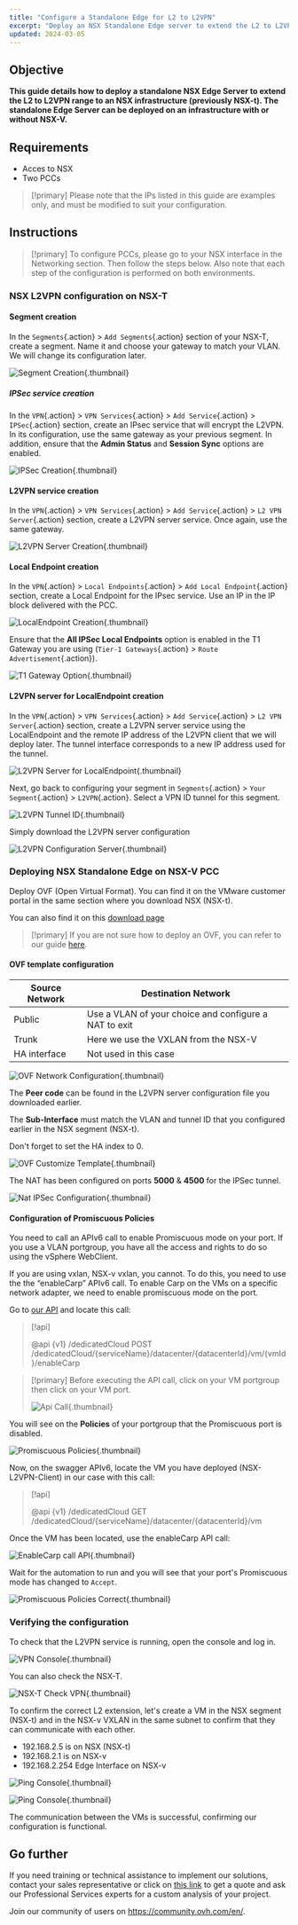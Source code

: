 ```yaml
---
title: "Configure a Standalone Edge for L2 to L2VPN"
excerpt: "Deploy an NSX Standalone Edge server to extend the L2 to L2VPN range to an NSX infrastructure"
updated: 2024-03-05
---
```


## Objective

**This guide details how to deploy a standalone NSX Edge Server to extend the L2 to L2VPN range to an NSX infrastructure (previously NSX-t). The standalone Edge Server can be deployed on an infrastructure with or without NSX-V.**

## Requirements

- Acces to NSX
- Two PCCs

> [!primary]
> Please note that the IPs listed in this guide are examples only, and must be modified to suit your configuration.

## Instructions

> [!primary]
> To configure PCCs, please go to your NSX interface in the Networking section. Then follow the steps below. Also note that each step of the configuration is performed on both environments.

### NSX L2VPN configuration on NSX-T

#### Segment creation

In the `Segments`{.action} > `Add Segments`{.action} section of your NSX-T, create a segment. Name it and choose your gateway to match your VLAN. We will change its configuration later.

![Segment Creation](images/segment_creation.png){.thumbnail}

##### IPSec service creation

In the `VPN`{.action} > `VPN Services`{.action} > `Add Service`{.action} > `IPSec`{.action} section, create an IPsec service that will encrypt the L2VPN. In its configuration, use the same gateway as your previous segment. In addition, ensure that the **Admin Status** and **Session Sync** options are enabled.

![IPSec Creation](images/ipsec_service_creation.png){.thumbnail}

#### L2VPN service creation

In the `VPN`{.action} > `VPN Services`{.action} > `Add Service`{.action} > `L2 VPN Server`{.action} section, create a L2VPN server service. Once again, use the same gateway.

![L2VPN Server Creation](images/l2vpn_server_service_creation.png){.thumbnail}

#### Local Endpoint creation

In the `VPN`{.action} > `Local Endpoints`{.action} > `Add Local Endpoint`{.action} section, create a Local Endpoint for the IPsec service. Use an IP in the IP block delivered with the PCC.

![LocalEndpoint Creation](images/localendpoint_creation.png){.thumbnail}

Ensure that the **All IPSec Local Endpoints** option is enabled in the T1 Gateway you are using (`Tier-1 Gateways`{.action} > `Route Advertisement`{.action}).

![T1 Gateway Option](images/t1_gateway_options.png){.thumbnail}

#### L2VPN server for LocalEndpoint creation

In the `VPN`{.action} > `VPN Services`{.action} > `Add Service`{.action} > `L2 VPN Server`{.action} section, create a L2VPN server service using the LocalEndpoint and the remote IP address of the L2VPN client that we will deploy later. The tunnel interface corresponds to a new IP address used for the tunnel.

![L2VPN Server for LocalEndpoint](images/l2vpn_server_for_localendpoint.png){.thumbnail}

Next, go back to configuring your segment in `Segments`{.action} > `Your Segment`{.action} > `L2VPN`{.action}. Select a VPN ID tunnel for this segment.

![L2VPN Tunnel ID](images/l2vpn_configure_id.png){.thumbnail}

Simply download the L2VPN server configuration

![L2VPN Configuration Server](images/l2vpn_configuration_server.png){.thumbnail}

### Deploying NSX Standalone Edge on NSX-V PCC

Deploy OVF (Open Virtual Format). You can find it on the VMware customer portal in the same section where you download NSX (NSX-t).

You can also find it on this [download page](https://customerconnect.vmware.com/downloads/details?downloadGroup=NSXV_6414_EDGE&productId=417)

> [!primary]
> If you are not sure how to deploy an OVF, you can refer to our guide [here](/pages/hosted_private_cloud/hosted_private_cloud_powered_by_vmware/ovf_template).
>

#### OVF template configuration

| Source Network | Destination Network |
| ------ | ----- |
| Public | Use a VLAN of your choice and configure a NAT to exit |
| Trunk | Here we use the VXLAN from the NSX-V |
| HA interface | Not used in this case |

![OVF Network Configuration](images/ovf_configuration.png){.thumbnail}

The **Peer code** can be found in the L2VPN server configuration file you downloaded earlier.

The **Sub-Interface** must match the VLAN and tunnel ID that you configured earlier in the NSX segment (NSX-t).

Don't forget to set the HA index to 0.

![OVF Customize Template](images/ovh_customize_template.png){.thumbnail}

The NAT has been configured on ports **5000** & **4500** for the IPSec tunnel.

![Nat IPSec Configuration](images/nat_configuration.png){.thumbnail}

#### Configuration of Promiscuous Policies

You need to call an APIv6 call to enable Promiscuous mode on your port. If you use a VLAN portgroup, you have all the access and rights to do so using the vSphere WebClient.

If you are using vxlan, NSX-v vxlan, you cannot. To do this, you need to use the the “enableCarp” APIv6 call. To enable Carp on the VMs on a specific network adapter, we need to enable promiscuous mode on the port. 

Go to [our API](https://api.ovh.com/console/#/dedicatedCloud) and locate this call:

> [!api]
>
> @api {v1} /dedicatedCloud POST /dedicatedCloud/{serviceName}/datacenter/{datacenterId}/vm/{vmId}/enableCarp
>

> [!primary]
> Before executing the API call, click on your VM portgroup then click on your VM port.
>
> ![Api Call](images/api_call.png){.thumbnail}

You will see on the **Policies** of your portgroup that the Promiscuous port is disabled.

![Promiscuous Policies](images/promiscuos_policies.png){.thumbnail}

Now, on the swagger APIv6, locate the VM you have deployed (NSX-L2VPN-Client) in our case with this call:

> [!api]
>
> @api {v1} /dedicatedCloud  GET /dedicatedCloud/{serviceName}/datacenter/{datacenterId}/vm
>

Once the VM has been located, use the enableCarp API call:

![EnableCarp call API](images/enableCarp_call_api.png){.thumbnail}

Wait for the automation to run and you will see that your port's Promiscuous mode has changed to `Accept`.

![Promiscuous Policies Correct](images/promiscuos_policies_correct.png){.thumbnail}

### Verifying the configuration

To check that the L2VPN service is running, open the console and log in.

![VPN Console](images/vpn_console.png){.thumbnail}

You can also check the NSX-T.

![NSX-T Check VPN](images/nsx_t_check_vpn.png){.thumbnail}

To confirm the correct L2 extension, let's create a VM in the NSX segment (NSX-t) and in the NSX-v VXLAN in the same subnet to confirm that they can communicate with each other.

- 192.168.2.5 is on NSX (NSX-t)
- 192.168.2.1 is on NSX-v
- 192.168.2.254 Edge Interface on NSX-v

![Ping Console](images/ping_console_1.png){.thumbnail}

![Ping Console](images/ping_console_2.png){.thumbnail}

The communication between the VMs is successful, confirming our configuration is functional.

## Go further

If you need training or technical assistance to implement our solutions, contact your sales representative or click on [this link](https://www.ovhcloud.com/en-au/professional-services/) to get a quote and ask our Professional Services experts for a custom analysis of your project.

Join our community of users on <https://community.ovh.com/en/>.